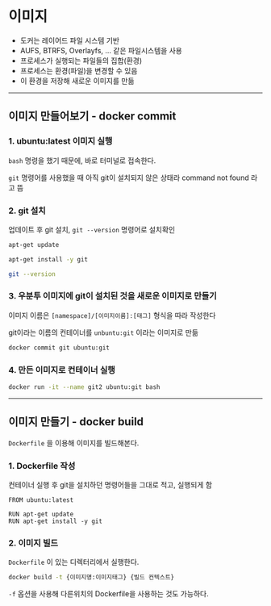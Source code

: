 # 이미지

- 도커는 레이어드 파일 시스템 기반
- AUFS, BTRFS, Overlayfs, ... 같은 파일시스템을 사용
- 프로세스가 실행되는 파일들의 집합(환경)
- 프로세스는 환경(파일)을 변경할 수 있음
- 이 환경을 저장해 새로운 이미지를 만듦

---

## 이미지 만들어보기 - docker commit

### 1. ubuntu:latest 이미지 실행

`bash` 명령을 했기 때문에, 바로 터미널로 접속한다.

`git` 명령어를 사용했을 때 아직 git이 설치되지 않은 상태라 command not found 라고 뜸

### 2. git 설치

업데이트 후 git 설치, `git --version` 명령어로 설치확인

```bash
apt-get update

apt-get install -y git

git --version
```

### 3. 우분투 이미지에 git이 설치된 것을 새로운 이미지로 만들기

이미지 이름은 `[namespace]/[이미지이름]:[태그]` 형식을 따라 작성한다

git이라는 이름의 컨테이너를 `unbuntu:git` 이라는 이미지로 만듦

```bash
docker commit git ubuntu:git
```

### 4. 만든 이미지로 컨테이너 실행

```bash
docker run -it --name git2 ubuntu:git bash
```

---

## 이미지 만들기 - docker build

`Dockerfile` 을 이용해 이미지를 빌드해본다.

### 1. Dockerfile 작성

컨테이너 실행 후 git을 설치하던 명령어들을 그대로 적고, 실행되게 함

```docker
FROM ubuntu:latest

RUN apt-get update
RUN apt-get install -y git
```

### 2. 이미지 빌드

`Dockerfile` 이 있는 디렉터리에서 실행한다.

```bash
docker build -t {이미지명:이미지태그} {빌드 컨텍스트}
```

`-f` 옵션을 사용해 다른위치의 Dockerfile을 사용하는 것도 가능하다.
